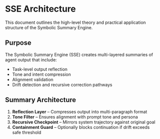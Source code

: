 
# SSE Architecture

This document outlines the high-level theory and practical application structure of the Symbolic Summary Engine.

## Purpose
The Symbolic Summary Engine (SSE) creates multi-layered summaries of agent output that include:

- Task-level output reflection
- Tone and intent compression
- Alignment validation
- Drift detection and recursive correction pathways

## Summary Architecture

1. **Reflection Layer** – Compresses output into multi-paragraph format
2. **Tone Filter** – Ensures alignment with prompt tone and persona
3. **Recursive Checkpoint** – Mirrors system trajectory against original goal
4. **Containment Guard** – Optionally blocks continuation if drift exceeds safe threshold
